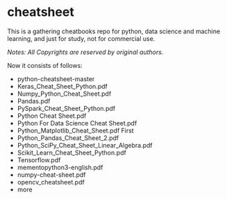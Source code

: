# cheatsheet

This is a gathering cheatbooks repo for python, data science and machine learning, and just for study, not for commercial use.   

*Notes: All Copyrights are reserved by original authors.*   

Now it consists of follows:

- python-cheatsheet-master  
- Keras_Cheat_Sheet_Python.pdf  
- Numpy_Python_Cheat_Sheet.pdf  
- Pandas.pdf  
- PySpark_Cheat_Sheet_Python.pdf  
- Python Cheat Sheet.pdf  
- Python For Data Science Cheat Sheet.pdf  
- Python_Matplotlib_Cheat_Sheet.pdf	First  
- Python_Pandas_Cheat_Sheet_2.pdf  
- Python_SciPy_Cheat_Sheet_Linear_Algebra.pdf  
- Scikit_Learn_Cheat_Sheet_Python.pdf  
- Tensorflow.pdf  
- mementopython3-english.pdf  
- numpy-cheat-sheet.pdf  
- opencv_cheatsheet.pdf  
- more
